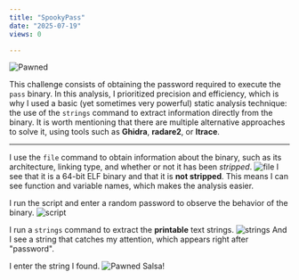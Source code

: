 ```yaml
---
title: "SpookyPass"
date: "2025-07-19"
views: 0

---
```

![Pawned](/images/reversing/Pasted_image_20250719031739.png)

This challenge consists of obtaining the password required to execute the `pass` binary. In this analysis, I prioritized precision and efficiency, which is why I used a basic (yet sometimes very powerful) static analysis technique: the use of the `strings` command to extract information directly from the binary. It is worth mentioning that there are multiple alternative approaches to solve it, using tools such as **Ghidra**, **radare2**, or **ltrace**.

----

I use the `file` command to obtain information about the binary, such as its architecture, linking type, and whether or not it has been _stripped_.
![file](/images/reversing/Pasted_image_20250719030744.png)
I see that it is a 64-bit ELF binary and that it is **not stripped**. This means I can see function and variable names, which makes the analysis easier.

I run the script and enter a random password to observe the behavior of the binary.
![script](/images/reversing/Pasted_image_20250719031129.png)

I run a `strings` command to extract the **printable** text strings.
![strings](/images/reversing/Pasted_image_20250719031342.png)
And I see a string that catches my attention, which appears right after "password".

I enter the string I found.
![Pawned](/images/reversing/Pasted_image_20250719031656.png)
Salsa!


